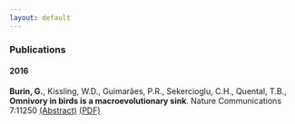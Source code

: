 ```yaml
---
layout: default
---
```


### Publications

#### 2016

**Burin, G.**, Kissling, W.D., Guimarães, P.R., Sekercioglu, C.H.,
Quental, T.B.,
**Omnivory in birds is a macroevolutionary sink**.
Nature Communications 7:11250
[(Abstract)](http://www.nature.com/ncomms/2016/160407/ncomms11250/full/ncomms11250.html)
[(PDF)](http://www.nature.com/ncomms/2016/160407/ncomms11250/pdf/ncomms11250.pdf)
